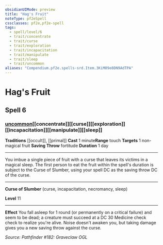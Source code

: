```yaml
---
obsidianUIMode: preview
title: "Hag's Fruit"
noteType: pf2eSpell
cssclasses: pf2e,pf2e-spell
tags:
  - spell/level/6
  - trait/concentrate
  - trait/curse
  - trait/exploration
  - trait/incapacitation
  - trait/manipulate
  - trait/sleep
  - trait/uncommon
aliases: "Compendium.pf2e.spells-srd.Item.3KiM09e8DN9AdTPA" 
---
```

# Hag's Fruit   
## Spell 6
### [uncommon](uncommon "Uncommon Rarity Trait")[[concentrate]][[curse]][[exploration]][[incapacitation]][[manipulate]][[sleep]]
**Traditions** [[occult]], [[primal]]
**Cast** 1 minute**Range** touch
**Targets** 1 non-magical fruit
**Saving Throw**  fortitude
**Duration** 1 day
* * * 
You imbue a single piece of fruit with a curse that leaves its victims in a magical sleep. The first person to eat the fruit within the spell's duration is subject to the Curse of Slumber, using your spell DC as the saving throw DC of the curse.

* * *

**Curse of Slumber** (curse, incapacitation, necromancy, sleep)

**Level** 11

* * *

**Effect** You fall asleep for 1 round (or permanently on a critical failure) and seem to be dead; a creature must succeed at a DC 30 Medicine check check to realize you're alive. Noise doesn't awaken you, but taking damage gives you a new saving throw against the curse.

*Source: Pathfinder #182: Graveclaw*
*OGL*
